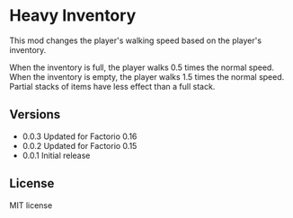 # Heavy Inventory

This mod changes the player's walking speed based on the player's inventory.

When the inventory is full, the player walks 0.5 times the normal speed. When
the inventory is empty, the player walks 1.5 times the normal speed. Partial
stacks of items have less effect than a full stack.

## Versions
 * 0.0.3 Updated for Factorio 0.16
 * 0.0.2 Updated for Factorio 0.15
 * 0.0.1 Initial release

## License

MIT license
